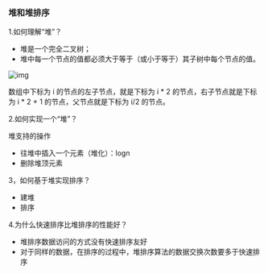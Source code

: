 ### 堆和堆排序

1.如何理解“堆”？

- 堆是一个完全二叉树；
- 堆中每一个节点的值都必须大于等于（或小于等于）其子树中每个节点的值。

![img](https://static001.geekbang.org/resource/image/4d/1e/4d349f57947df6590a2dd1364c3b0b1e.jpg)

数组中下标为 i 的节点的左子节点，就是下标为 i * 2 的节点，右子节点就是下标为 i * 2  + 1 的节点，父节点就是下标为 i/2 的节点。

2.如何实现一个“堆”？

堆支持的操作

- 往堆中插入一个元素（堆化）：logn
- 删除堆顶元素

3，如何基于堆实现排序？

-  建堆
- 排序

4.为什么快速排序比堆排序的性能好？

- 堆排序数据访问的方式没有快速排序友好
- 对于同样的数据，在排序的过程中，堆排序算法的数据交换次数要多于快速排序